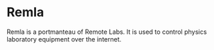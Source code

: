 # Remla

Remla is a portmanteau of Remote Labs. It is used to control physics laboratory equipment over the internet.
